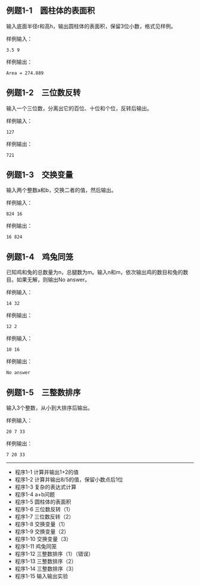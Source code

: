 ## 例题1-1　圆柱体的表面积

输入底面半径r和高h，输出圆柱体的表面积，保留3位小数，格式见样例。

样例输入：
```
3.5 9
```
样例输出：
```
Area = 274.889
```

## 例题1-2　三位数反转

输入一个三位数，分离出它的百位、十位和个位，反转后输出。

样例输入：
```
127
```
样例输出：
```
721
```

## 例题1-3　交换变量

输入两个整数a和b，交换二者的值，然后输出。

样例输入：
```
824 16
```
样例输出：
```
16 824
```

## 例题1-4　鸡兔同笼

已知鸡和兔的总数量为n，总腿数为m。输入n和m，依次输出鸡的数目和兔的数目。如果无解，则输出No answer。

样例输入：
```
14 32
```
样例输出：
```
12 2
```
样例输入：
```
10 16
```
样例输出：
```
No answer
```

## 例题1-5　三整数排序

输入3个整数，从小到大排序后输出。

样例输入：
```
20 7 33
```
样例输出：
```
7 20 33
```
---

* 程序1-1 计算并输出1+2的值
* 程序1-2 计算并输出8/5的值，保留小数点后1位
* 程序1-3 复杂的表达式计算
* 程序1-4 a+b问题
* 程序1-5 圆柱体的表面积
* 程序1-6 三位数反转（1）
* 程序1-7 三位数反转（2）
* 程序1-8 交换变量（1）
* 程序1-9 交换变量（2）
* 程序1-10 交换变量（3）
* 程序1-11 鸡兔同笼
* 程序1-12 三整数排序（1）（错误）
* 程序1-13 三整数排序（2）
* 程序1-14 三整数排序（3）
* 程序1-15 输入输出实验
